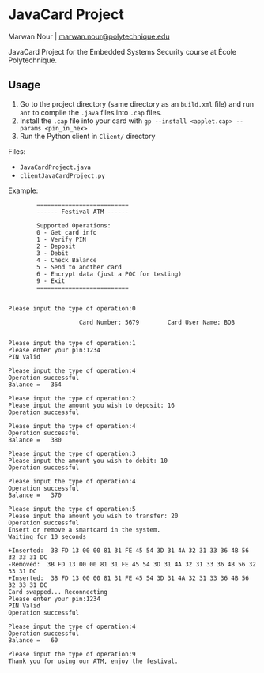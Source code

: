 # JavaCard Project

Marwan Nour | marwan.nour@polytechnique.edu

JavaCard Project for the Embedded Systems Security course at École Polytechnique.

## Usage
1. Go to the project directory (same directory as an `build.xml` file) and run `ant` to compile the `.java` files into `.cap` files.
2. Install the `.cap` file into your card with `gp --install <applet.cap> --params <pin_in_hex>`
3. Run the Python client in `Client/` directory


Files:
- `JavaCardProject.java`
- `clientJavaCardProject.py` 

Example:
```
        ==========================
        ------ Festival ATM ------

        Supported Operations:
        0 - Get card info
        1 - Verify PIN
        2 - Deposit
        3 - Debit
        4 - Check Balance
        5 - Send to another card
        6 - Encrypt data (just a POC for testing)
        9 - Exit
        ==========================
        

Please input the type of operation:0
 
                    Card Number: 5679 		 Card User Name: BOB
                    

Please input the type of operation:1
Please enter your pin:1234
PIN Valid

Please input the type of operation:4
Operation successful
Balance = 	364

Please input the type of operation:2
Please input the amount you wish to deposit: 16
Operation successful

Please input the type of operation:4
Operation successful
Balance = 	380

Please input the type of operation:3
Please input the amount you wish to debit: 10
Operation successful

Please input the type of operation:4
Operation successful
Balance = 	370

Please input the type of operation:5
Please input the amount you wish to transfer: 20
Operation successful
Insert or remove a smartcard in the system.
Waiting for 10 seconds

+Inserted:  3B FD 13 00 00 81 31 FE 45 54 3D 31 4A 32 31 33 36 4B 56 32 33 31 DC
-Removed:  3B FD 13 00 00 81 31 FE 45 54 3D 31 4A 32 31 33 36 4B 56 32 33 31 DC
+Inserted:  3B FD 13 00 00 81 31 FE 45 54 3D 31 4A 32 31 33 36 4B 56 32 33 31 DC
Card swapped... Reconnecting
Please enter your pin:1234
PIN Valid
Operation successful

Please input the type of operation:4
Operation successful
Balance = 	60

Please input the type of operation:9
Thank you for using our ATM, enjoy the festival.
```